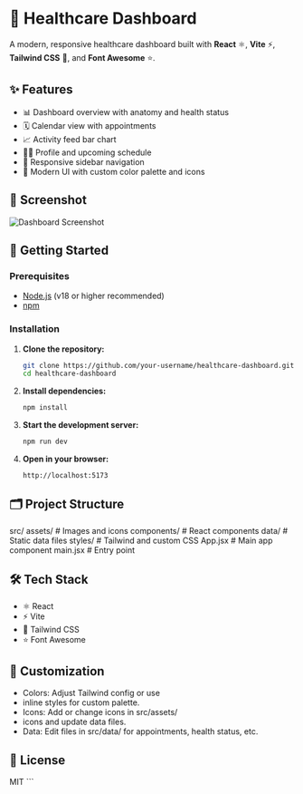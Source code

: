 # 🏥 Healthcare Dashboard

A modern, responsive healthcare dashboard built with **React** ⚛️, **Vite** ⚡, **Tailwind CSS** 🌈, and **Font Awesome** ⭐.

## ✨ Features

- 📊 Dashboard overview with anatomy and health status
- 🗓️ Calendar view with appointments
- 📈 Activity feed bar chart
- 🧑‍⚕️ Profile and upcoming schedule
- 📱 Responsive sidebar navigation
- 🎨 Modern UI with custom color palette and icons

## 📸 Screenshot

![Dashboard Screenshot](./screenshot.png)

## 🚀 Getting Started

### Prerequisites

- [Node.js](https://nodejs.org/) (v18 or higher recommended)
- [npm](https://www.npmjs.com/)

### Installation

1. **Clone the repository:**
   ```sh
   git clone https://github.com/your-username/healthcare-dashboard.git
   cd healthcare-dashboard
   ```

2. **Install dependencies:**
   ```sh
   npm install
   ```

3. **Start the development server:**
   ```sh
   npm run dev
   ```

4. **Open in your browser:**
   ```
   http://localhost:5173
   ```

## 🗂️ Project Structure
src/
  assets/         # Images and icons
  components/     # React components
  data/           # Static data files
  styles/         # Tailwind and custom CSS
  App.jsx         # Main app component
  main.jsx        # Entry point

## 🛠️ Tech Stack

- ⚛️ React
- ⚡ Vite
- 🌈 Tailwind CSS
- ⭐ Font Awesome

## 🎨 Customization
- Colors: Adjust Tailwind config or use 
- inline styles for custom palette.
- Icons: Add or change icons in src/assets/
- icons and update data files.
- Data: Edit files in src/data/ for    appointments, health status, etc.

## 📄 License
MIT ```